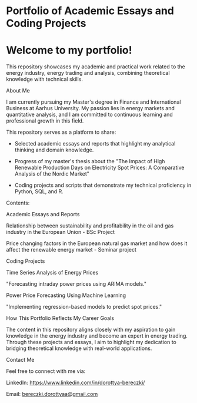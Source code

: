 # Portfolio of Academic Essays and Coding Projects
# Welcome to my portfolio!     

This repository showcases my academic and practical work related to the energy industry, energy trading and analysis, combining theoretical knowledge with technical skills.

About Me

I am currently pursuing my Master's degree in Finance and International Business at Aarhus University. My passion lies in energy markets and quantitative analysis, and I am committed to continuous learning and professional growth in this field.

This repository serves as a platform to share:

- Selected academic essays and reports that highlight my analytical thinking and domain knowledge.

- Progress of my master's thesis about the "The Impact of High Renewable Production Days on Electricity Spot Prices: A Comparative Analysis of the Nordic Market"

- Coding projects and scripts that demonstrate my technical proficiency in Python, SQL, and R.



Contents:


Academic Essays and Reports

Relationship between sustainability and profitability in the oil and gas industry in the European Union - BSc Project 


Price changing factors in the European natural gas market and how does it affect the renewable energy market - Seminar project



Coding Projects

Time Series Analysis of Energy Prices

"Forecasting intraday power prices using ARIMA models."


Power Price Forecasting Using Machine Learning

"Implementing regression-based models to predict spot prices."



How This Portfolio Reflects My Career Goals

The content in this repository aligns closely with my aspiration to gain knowledge in the energy industry and become an expert in energy trading. Through these projects and essays, I aim to highlight my dedication to bridging theoretical knowledge with real-world applications.

Contact Me

Feel free to connect with me via:

LinkedIn: https://www.linkedin.com/in/dorottya-bereczki/

Email: bereczki.dorottyaa@gmail.com
